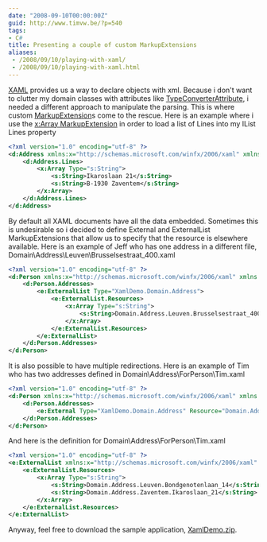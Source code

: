 ```yaml
---
date: "2008-09-10T00:00:00Z"
guid: http://www.timvw.be/?p=540
tags:
- C#
title: Presenting a couple of custom MarkupExtensions
aliases:
 - /2008/09/10/playing-with-xaml/
 - /2008/09/10/playing-with-xaml.html
---
```

[XAML](http://en.wikipedia.org/wiki/Xaml) provides us a way to declare objects with xml. Because i don't want to clutter my domain classes with attributes like [TypeConverterAttribute](http://msdn.microsoft.com/en-us/library/system.componentmodel.typeconverterattribute.aspx), i needed a different approach to manipulate the parsing. This is where custom [MarkupExtension](http://msdn.microsoft.com/en-us/library/system.windows.markup.markupextension.aspx)s come to the rescue. Here is an example where i use the [x:Array MarkupExtension](http://msdn.microsoft.com/en-us/library/ms752340.aspx) in order to load a list of Lines into my IList<string> Lines property

```xml
<?xml version="1.0" encoding="utf-8" ?>
<d:Address xmlns:x="http://schemas.microsoft.com/winfx/2006/xaml" xmlns:s="clr-namespace:System;assembly=mscorlib" xmlns:d="clr-namespace:XamlDemo.Domain;assembly=XamlDemo" xmlns:e="clr-namespace:XamlDemo.Infrastructure.Extensions;assembly=XamlDemo">
	<d:Address.Lines>
		<x:Array Type="s:String">
			<s:String>Ikaroslaan 21</s:String>
			<s:String>B-1930 Zaventem</s:String>
		</x:Array>
	</d:Address.Lines>
</d:Address>
```

By default all XAML documents have all the data embedded. Sometimes this is undesirable so i decided to define External and ExternalList MarkupExtensions that allow us to specify that the resource is elsewhere available. Here is an example of Jeff who has one address in a different file, Domain\Address\Leuven\Brusselsestraat_400.xaml

```xml
<?xml version="1.0" encoding="utf-8" ?>
<d:Person xmlns:x="http://schemas.microsoft.com/winfx/2006/xaml" xmlns:s="clr-namespace:System;assembly=mscorlib" xmlns:d="clr-namespace:XamlDemo.Domain;assembly=XamlDemo" xmlns:e="clr-namespace:XamlDemo.Infrastructure.Extensions;assembly=XamlDemo" Name="Jeff" Birthday="{e:DateTime 14/10/1972}">
	<d:Person.Addresses>
		<e:ExternalList Type="XamlDemo.Domain.Address">
			<e:ExternalList.Resources>
				<x:Array Type="s:String">
					<s:String>Domain.Address.Leuven.Brusselsestraat_400</s:String>
				</x:Array>
			</e:ExternalList.Resources>
		</e:ExternalList>
	</d:Person.Addresses>
</d:Person>
```

It is also possible to have multiple redirections. Here is an example of Tim who has two addresses defined in Domain\Address\ForPerson\Tim.xaml

```xml
<?xml version="1.0" encoding="utf-8" ?>
<d:Person xmlns:x="http://schemas.microsoft.com/winfx/2006/xaml" xmlns:s="clr-namespace:System;assembly=mscorlib" xmlns:d="clr-namespace:XamlDemo.Domain;assembly=XamlDemo" xmlns:e="clr-namespace:XamlDemo.Infrastructure.Extensions;assembly=XamlDemo" Name="Tim" Birthday="{e:DateTime 30/04/1980}">
	<d:Person.Addresses>
		<e:External Type="XamlDemo.Domain.Address" Resource="Domain.Address.ForPerson.Tim" />
	</d:Person.Addresses>
</d:Person>
```

And here is the definition for Domain\Address\ForPerson\Tim.xaml

```xml
<?xml version="1.0" encoding="utf-8" ?>
<e:ExternalList xmlns:x="http://schemas.microsoft.com/winfx/2006/xaml" xmlns:s="clr-namespace:System;assembly=mscorlib" xmlns:d="clr-namespace:XamlDemo.Domain;assembly=XamlDemo" xmlns:e="clr-namespace:XamlDemo.Infrastructure.Extensions;assembly=XamlDemo" Type="XamlDemo.Domain.Address">
	<e:ExternalList.Resources>
		<x:Array Type="s:String">
			<s:String>Domain.Address.Leuven.Bondgenotenlaan_14</s:String>
			<s:String>Domain.Address.Zaventem.Ikaroslaan_21</s:String>
		</x:Array>
	</e:ExternalList.Resources>
</e:ExternalList>
```

Anyway, feel free to download the sample application, [XamlDemo.zip](http://www.timvw.be/wp-content/code/csharp/XamlDemo.zip).

